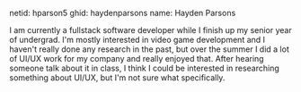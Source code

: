 netid: hparson5
ghid: haydenparsons
name: Hayden Parsons

I am currently a fullstack software developer while I finish up my senior year of undergrad. I'm mostly interested in video game development and I haven't really done any research in the past, but over the summer I did a lot of UI/UX work for my company and really enjoyed that. After hearing someone talk about it in class, I think I could be interested in researching something about UI/UX, but I'm not sure what specifically. 